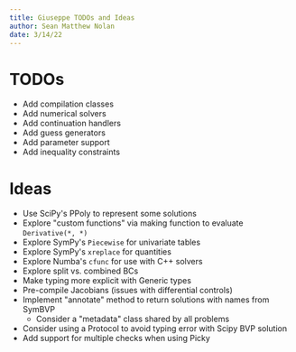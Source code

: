 ```yaml
---
title: Giuseppe TODOs and Ideas
author: Sean Matthew Nolan
date: 3/14/22
---
```


# TODOs

- Add compilation classes
- Add numerical solvers
- Add continuation handlers
- Add guess generators
- Add parameter support
- Add inequality constraints 

# Ideas

- Use SciPy's PPoly to represent some solutions
- Explore "custom functions" via making function to evaluate `Derivative(*, *)`
- Explore SymPy's `Piecewise` for univariate tables
- Explore SymPy's `xreplace` for quantities
- Explore Numba's `cfunc` for use with C++ solvers
- Explore split vs. combined BCs
- Make typing more explicit with Generic types
- Pre-compile Jacobians (issues with differential controls)
- Implement "annotate" method to return solutions with names from SymBVP
    - Consider a "metadata" class shared by all problems
- Consider using a Protocol to avoid typing error with Scipy BVP solution
- Add support for multiple checks when using Picky
